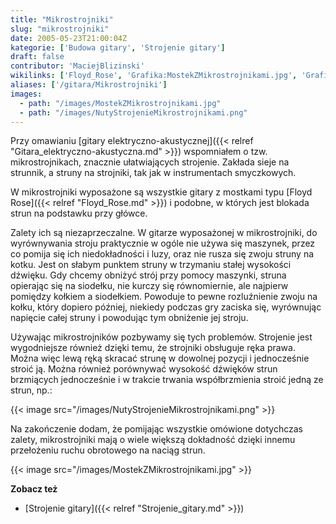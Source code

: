 ```yaml
---
title: "Mikrostrojniki"
slug: "mikrostrojniki"
date: 2005-05-23T21:00:04Z
kategorie: ['Budowa gitary', 'Strojenie gitary']
draft: false
contributor: 'MaciejBlizinski'
wikilinks: ['Floyd_Rose', 'Grafika:MostekZMikrostrojnikami.jpg', 'Grafika:NutyStrojenieMikrostrojnikami.png', 'Strojenie_gitary', 'gitara_elektryczno-akustyczna']
aliases: ['/gitara/Mikrostrojniki']
images:
  - path: "/images/MostekZMikrostrojnikami.jpg"
  - path: "/images/NutyStrojenieMikrostrojnikami.png"
---
```

Przy omawianiu [gitary
elektryczno-akustycznej]({{< relref "Gitara_elektryczno-akustyczna.md" >}})
wspomniałem o tzw. mikrostrojnikach, znacznie ułatwiających strojenie.
Zakłada sieje na strunnik, a struny na strojniki, tak jak w
instrumentach smyczkowych.

W mikrostrojniki wyposażone są wszystkie gitary z mostkami typu [Floyd
Rose]({{< relref "Floyd_Rose.md" >}}) i podobne, w których jest blokada strun na
podstawku przy główce.

Zalety ich są niezaprzeczalne. W gitarze wyposażonej w mikrostrojniki,
do wyrównywania stroju praktycznie w ogóle nie używa się maszynek, przez
co pomija się ich niedokładności i luzy, oraz nie rusza się zwoju struny
na kotku. Jest on słabym punktem struny w trzymaniu stałej wysokości
dźwięku. Gdy chcemy obniżyć strój przy pomocy maszynki, struna
opierając się na siodełku, nie kurczy się równomiernie, ale najpierw
pomiędzy kołkiem a siodełkiem. Powoduje to pewne rozluźnienie zwoju na
kołku, który dopiero później, niekiedy podczas gry zaciska się,
wyrównując napięcie całej struny i powodując tym obniżenie jej stroju.

Używając mikrostrojników pozbywamy się tych problemów. Strojenie jest
wygodniejsze również dzięki temu, że strojniki obsługuje ręka prawa.
Można więc lewą ręką skracać strunę w dowolnej pozycji i jednocześnie
stroić ją. Można również porównywać wysokość dźwięków strun brzmiących
jednocześnie i w trakcie trwania współbrzmienia stroić jedną ze strun,
np.:

{{< image src="/images/NutyStrojenieMikrostrojnikami.png" >}}

Na zakończenie dodam, że pomijając wszystkie omówione dotychczas zalety,
mikrostrojniki mają o wiele większą dokładność dzięki innemu przełożeniu
ruchu obrotowego na naciąg strun.

{{< image src="/images/MostekZMikrostrojnikami.jpg" >}}

**Zobacz też**

  - [Strojenie gitary]({{< relref "Strojenie_gitary.md" >}})


